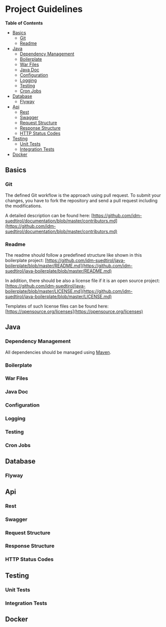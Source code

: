 <!--
SPDX-FileCopyrightText: NOI Techpark <digital@noi.bz.it>

SPDX-License-Identifier: CC-BY-SA-4.0
-->

Project Guidelines
==================

<!-- START doctoc generated TOC please keep comment here to allow auto update -->
<!-- DON'T EDIT THIS SECTION, INSTEAD RE-RUN doctoc TO UPDATE -->
**Table of Contents**

- [Basics](#basics)
  - [Git](#git)
  - [Readme](#readme)
- [Java](#java)
  - [Dependency Management](#dependency-management)
  - [Boilerplate](#boilerplate)
  - [War Files](#war-files)
  - [Java Doc](#java-doc)
  - [Configuration](#configuration)
  - [Logging](#logging)
  - [Testing](#testing)
  - [Cron Jobs](#cron-jobs)
- [Database](#database)
  - [Flyway](#flyway)
- [Api](#api)
  - [Rest](#rest)
  - [Swagger](#swagger)
  - [Request Structure](#request-structure)
  - [Response Structure](#response-structure)
  - [HTTP Status Codes](#http-status-codes)
- [Testing](#testing-1)
  - [Unit Tests](#unit-tests)
  - [Integration Tests](#integration-tests)
- [Docker](#docker)

<!-- END doctoc generated TOC please keep comment here to allow auto update -->

## Basics

### Git

The defined Git workflow is the approach using pull request. To submit your changes, you have to fork the repository and send a pull request including the modifications.

A detailed description can be found here: [https://github.com/idm-suedtirol/documentation/blob/master/contributors.md](https://github.com/idm-suedtirol/documentation/blob/master/contributors.md)

### Readme

The readme should follow a predefined structure like shown in this boilerplate project: [https://github.com/idm-suedtirol/java-boilerplate/blob/master/README.md](https://github.com/idm-suedtirol/java-boilerplate/blob/master/README.md)

In addition, there should be also a license file if it is an open source project: [https://github.com/idm-suedtirol/java-boilerplate/blob/master/LICENSE.md](https://github.com/idm-suedtirol/java-boilerplate/blob/master/LICENSE.md)

Templates of such license files can be found here: [https://opensource.org/licenses](https://opensource.org/licenses)

## Java

### Dependency Management

All dependencies should be managed using [Maven](https://maven.apache.org/).

### Boilerplate

### War Files

### Java Doc

### Configuration

### Logging

### Testing

### Cron Jobs

## Database

### Flyway

## Api

### Rest

### Swagger

### Request Structure

### Response Structure

### HTTP Status Codes

## Testing

### Unit Tests

### Integration Tests

## Docker
